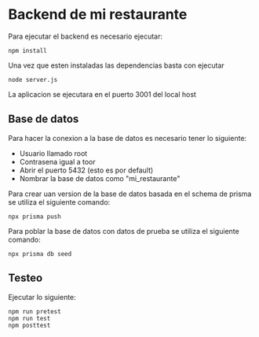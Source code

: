 # Backend de mi restaurante
Para ejecutar el backend es necesario ejecutar:
```
npm install
```
Una vez que esten instaladas las dependencias basta con ejecutar 
```
node server.js
```
La aplicacion se ejecutara en el puerto 3001 del local host 


## Base de datos
Para hacer la conexion a la base de datos es necesario tener lo siguiente:
* Usuario llamado root
* Contrasena igual a toor
* Abrir el puerto 5432 (esto es por default)
* Nombrar la base de datos como "mi_restaurante"

Para crear uan version de la base de datos basada en el schema de prisma  se utiliza el siguiente comando:
```
npx prisma push
```

Para poblar la base de datos con datos de prueba se utiliza el siguiente comando: 
```
npx prisma db seed
```


## Testeo 

Ejecutar lo siguiente:
```
npm run pretest
npm run test
npm posttest
```

